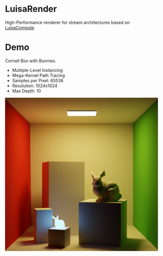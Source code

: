 # LuisaRender
High-Performance renderer for stream architectures based on [LuisaCompute](https://github.com/Mike-Leo-Smith/LuisaCompute).

# Demo
Cornell Box with Bunnies.
- Multiple-Level Instancing
- Mega-Kernel Path Tracing
- Samples per Pixel: 65536
- Resolution: 1024x1024
- Max Depth: 10

![CornellBoxBunny](data/scenes/color.png)
